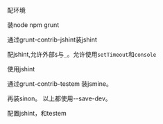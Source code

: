 配环境

装node npm grunt

通过grunt-contrib-jshint装jshint

配jshint,允许外部`$`与`_`。允许使用`setTimeout`和`console`

使用jshint

通过grunt-contrib-testem 装jsmine。

再装sinon。 以上都使用--save-dev。

配置jshint，和testem
